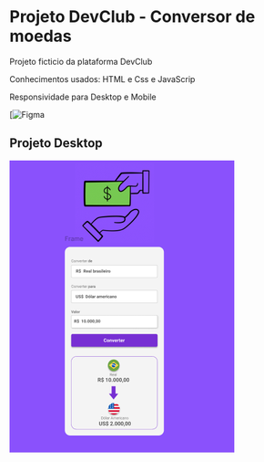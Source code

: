 <h1>Projeto DevClub - Conversor de moedas</h1>
<p>Projeto ficticio da plataforma DevClub</p>
<p>Conhecimentos usados: HTML e Css e JavaScrip</p>

<p>Responsividade para Desktop e Mobile </p>

[![Figma](https://www.figma.com/design/9JDIdFDjYDVL5VGzw8Mc4b/DevClub---Convert-Money?node-id=25-104&p=f&t=euODNreUbVrjzKW6-0)

<h2>Projeto Desktop</h2>
<img src="https://github.com/danielcoosta1/conversor-moedas/blob/main/assets/img/figma__projeto.PNG?raw=true">
